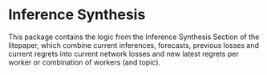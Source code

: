 # Inference Synthesis

This package contains the logic from the Inference Synthesis Section of the litepaper, which combine current inferences, forecasts, previous losses and current regrets into current network losses and new latest regrets per worker or combination of workers (and topic).
